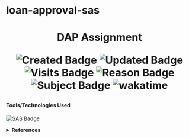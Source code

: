 # loan-approval-sas


 <h1 align="center"> DAP Assignment 

![Created Badge](https://badges.pufler.dev/created/sumaiyakawsar/loan-approval-sas?&style=plastic&color=black&labelColor=1AEE0B) ![Updated Badge](https://badges.pufler.dev/updated/sumaiyakawsar/loan-approval-sas?&style=plastic&color=black&labelColor=0004FF) ![Visits Badge](https://badges.pufler.dev/visits/sumaiyakawsar/loan-approval-sas?&style=plastic&color=black&labelColor=BF3F41) ![Reason Badge](https://img.shields.io/badge/Masters_Assignment-Individual-10b981?style=plastic&labelColor=000000) ![Subject Badge](https://img.shields.io/badge/Subject-Data_Analytic_Programming-blue?style=plastic&labelColor=000000) ![wakatime](https://wakatime.com/badge/github/sumaiyakawsar/loan-approval-sas.svg)
</h1>

#### Tools/Technologies Used
![SAS Badge](https://img.shields.io/badge/-SAS-3776AB?style=flat&logo=sas&logoColor=white)

<!--
[![Contributors Display](https://badges.pufler.dev/contributors/sumaiyakawsar/Spell-Checker?size=50&padding=5&perRow=10&bots=true)](https://badges.pufler.dev)
-->

<details>
<summary><b>References</b></summary>

| Name                        | Repository Link                |
| ----------------------------| ---------------------------    |
| _Profile Badges_            | https://www.shields.io/        |
| _Years & Repos Counter_     | https://pufler.dev/git-badges/ |

</details>
